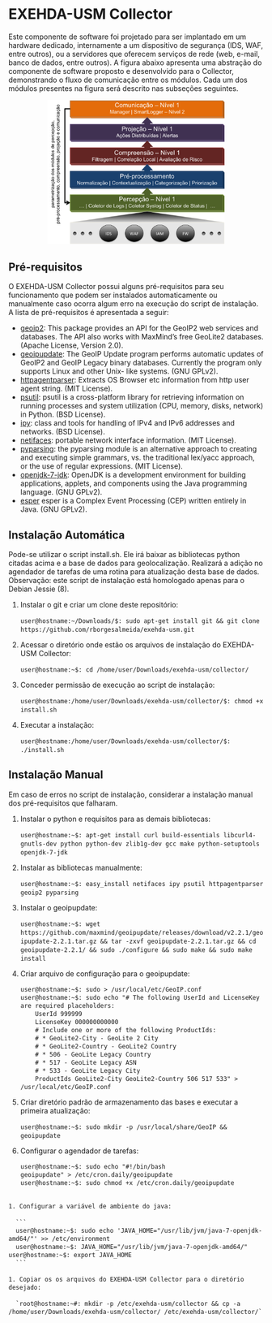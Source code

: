 # EXEHDA-USM Collector

Este componente de software foi projetado para ser implantado em um hardware dedicado, internamente a um dispositivo de segurança (IDS, WAF, entre outros), ou a servidores que oferecem serviços de rede (web, e-mail, banco de dados, entre outros). A figura abaixo apresenta uma abstração do componente de software proposto e desenvolvido para o Collector, demonstrando o fluxo de comunicação entre os módulos. Cada um dos módulos presentes na figura será descrito nas subseções seguintes.

<p align="center">
  <img src="https://github.com/rborgesalmeida/exehda-usm/raw/prototipo-dissertacao/collector/exehda-usm-collector.png" width="350"/>
</p>


## Pré-requisitos

O EXEHDA-USM Collector possui alguns pré-requisitos para seu funcionamento que podem ser instalados automaticamente ou manualmente caso ocorra algum erro na execução do script de instalação. A lista de pré-requisitos é apresentada a seguir:

* [geoip2](https://pypi.python.org/pypi/geoip2): This package provides an API for the GeoIP2 web services and databases. The API also works with MaxMind’s free GeoLite2 databases. (Apache License, Version 2.0).
* [geoipupdate](https://github.com/maxmind/geoipupdate): The GeoIP Update program performs automatic updates of GeoIP2 and GeoIP Legacy binary databases. Currently the program only supports Linux and other Unix- like systems. (GNU GPLv2).
* [httpagentparser](https://pypi.python.org/pypi/httpagentparser/): Extracts OS Browser etc information from http user agent string. (MIT License).
* [psutil](https://pypi.python.org/pypi/psutil/): psutil is a cross-platform library for retrieving information on running processes and system utilization (CPU, memory, disks, network) in Python. (BSD License).
* [ipy](https://pypi.python.org/pypi/IPy/): class and tools for handling of IPv4 and IPv6 addresses and networks. (BSD License).
* [netifaces](https://pypi.python.org/pypi/netifaces/): portable network interface information. (MIT License).
* [pyparsing](https://pypi.python.org/pypi/pyparsing/): the pyparsing module is an alternative approach to creating and executing  simple grammars, vs. the traditional lex/yacc approach, or the use of  regular expressions. (MIT License).
* [openjdk-7-jdk](https://packages.debian.org/en/wheezy/openjdk-7-jdk): OpenJDK is a development environment for building applications, applets, and components using the Java programming language. (GNU GPLv2).
* [esper](http://www.espertech.com/products/index.php) esper is a Complex Event Processing (CEP) written entirely in Java. (GNU GPLv2).
 
## Instalação Automática
Pode-se utilizar o script install.sh. Ele irá baixar as bibliotecas python citadas acima e a base de dados para geolocalização. Realizará a adição no agendador de tarefas de uma rotina para atualização desta base de dados. Observação: este script de instalação está homologado apenas para o Debian Jessie (8).

 1. Instalar o git e criar um clone deste repositório:	
 
 	`user@hostname:~/Downloads/$: sudo apt-get install git && git clone https://github.com/rborgesalmeida/exehda-usm.git`

 1. Acessar o diretório onde estão os arquivos de instalação do EXEHDA-USM Collector:
 
 	`user@hostname:~$: cd /home/user/Downloads/exehda-usm/collector/`

 1. Conceder permissão de execução ao script de instalação:
 
	`user@hostname:/home/user/Downloads/exehda-usm/collector/$: chmod +x install.sh`

 1. Executar a instalação: 
 
	`user@hostname:/home/user/Downloads/exehda-usm/collector/$: ./install.sh`

## Instalação Manual
Em caso de erros no script de instalação, considerar a instalação manual dos pré-requisitos que falharam.

1. Instalar o python e requisitos para as demais bibliotecas:

	`user@hostname:~$: apt-get install curl build-essentials libcurl4-gnutls-dev python python-dev zlib1g-dev gcc make python-setuptools openjdk-7-jdk`
	
1. Instalar as bibliotecas manualmente: 

	`user@hostname:~$: easy_install netifaces ipy psutil httpagentparser geoip2 pyparsing`
	
1. Instalar o geoipupdate:

	`user@hostname:~$: wget https://github.com/maxmind/geoipupdate/releases/download/v2.2.1/geoipupdate-2.2.1.tar.gz && tar -zxvf geoipupdate-2.2.1.tar.gz && cd geoipupdate-2.2.1/ && sudo ./configure && sudo make && sudo make install`

1. Criar arquivo de configuração para o geoipupdate:

	```
	user@hostname:~$: sudo > /usr/local/etc/GeoIP.conf
	user@hostname:~$: sudo echo "# The following UserId and LicenseKey are required placeholders:
		UserId 999999
		LicenseKey 000000000000 
		# Include one or more of the following ProductIds:
		# * GeoLite2-City - GeoLite 2 City
		# * GeoLite2-Country - GeoLite2 Country
		# * 506 - GeoLite Legacy Country
		# * 517 - GeoLite Legacy ASN
		# * 533 - GeoLite Legacy City
		ProductIds GeoLite2-City GeoLite2-Country 506 517 533" > /usr/local/etc/GeoIP.conf
	```
	
1. Criar diretório padrão de armazenamento das bases e executar a primeira atualização:	
	 
	`user@hostname:~$: sudo mkdir -p /usr/local/share/GeoIP && geoipupdate`
	
1. Configurar o agendador de tarefas:

	```
	user@hostname:~$: sudo echo "#!/bin/bash
	geoipupdate" > /etc/cron.daily/geoipupdate
	user@hostname:~$: sudo chmod +x /etc/cron.daily/geoipupdate
  ```

1. Configurar a variável de ambiente do java: 
 
	```
	user@hostname:~$: sudo echo 'JAVA_HOME="/usr/lib/jvm/java-7-openjdk-amd64/"' >> /etc/environment
	user@hostname:~$: JAVA_HOME="/usr/lib/jvm/java-7-openjdk-amd64/"
  user@hostname:~$: export JAVA_HOME
	```

1. Copiar os os arquivos do EXEHDA-USM Collector para o diretório desejado:

 	`root@hostname:~#: mkdir -p /etc/exehda-usm/collector && cp -a /home/user/Downloads/exehda-usm/collector/ /etc/exehda-usm/collector/`

